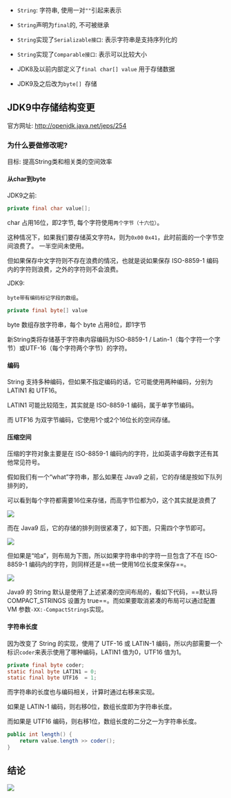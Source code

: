 - `String`: 字符串, 使用一对`""`引起来表示

- `String`声明为`final`的, 不可被继承

- `String`实现了`Serializable接口`: 表示字符串是支持序列化的

- `String`实现了`Comparable接口`: 表示可以比较大小

- JDK8及以前内部定义了`final char[] value` 用于存储数据

- JDK9及之后改为`byte[] `存储 

  

## JDK9中存储结构变更
官方网址: http://openjdk.java.net/jeps/254
### 为什么要做修改呢?
目标: 提高String类和相关类的空间效率

#### 从char到byte

JDK9之前:

```java
private final char value[];
```

 char 占用16位，即2字节, 每个字符使用`两个字节（十六位）`。

这种情况下，如果我们要存储英文字符`A`，则为`0x00` `0x41`，此时前面的一个字节空间浪费了。 一半空间未使用。

但如果保存中文字符则不存在浪费的情况，也就是说如果保存 ISO-8859-1 编码内的字符则浪费，之外的字符则不会浪费。



JDK9:

`byte带有编码标记字段的数组`。

```java
private final byte[] value
```

byte 数组存放字符串，每个 byte 占用8位，即1字节

新String类将存储基于字符串内容编码为ISO-8859-1 / Latin-1（每个字符一个字节）或UTF-16（每个字符两个字节）的字符。



#### 编码

String 支持多种编码，但如果不指定编码的话，它可能使用两种编码，分别为 LATIN1 和 UTF16。

LATIN1 可能比较陌生，其实就是 ISO-8859-1 编码，属于单字节编码。

而 UTF16 为双字节编码，它使用1个或2个16位长的空间存储。



####  压缩空间

压缩的字符对象主要是在 ISO-8859-1 编码内的字符，比如英语字母数字还有其他常见符号。 

假如我们有一个“what”字符串，那么如果在 Java9 之前，它的存储是按如下队列排列的，

可以看到每个字符都需要16位来存储，而高字节位都为0，这个其实就是浪费了

![](https://youpaiyun.zongqilive.cn/image/20201027152726.png)

而在 Java9 后，它的存储的排列则很紧凑了，如下图，只需四个字节即可。

![](https://youpaiyun.zongqilive.cn/image/20201027152737.png)

但如果是“哈a”，则布局为下图，所以如果字符串中的字符一旦包含了不在 ISO-8859-1 编码内的字符，则同样还是==统一使用16位长度来保存==。

![](https://youpaiyun.zongqilive.cn/image/20201027152754.png)

Java9 的 String 默认是使用了上述紧凑的空间布局的，看如下代码，==默认将 COMPACT_STRINGS 设置为 true==。而如果要取消紧凑的布局可以通过配置 VM 参数`-XX:-CompactStrings`实现。



#### 字符串长度

因为改变了 String 的实现，使用了 UTF-16 或 LATIN-1 编码，所以内部需要一个标识`coder`来表示使用了哪种编码，LATIN1 值为0，UTF16 值为1。

```java
private final byte coder;
static final byte LATIN1 = 0;
static final byte UTF16  = 1;
```

而字符串的长度也与编码相关，计算时通过右移来实现。

如果是 LATIN-1 编码，则右移0位，数组长度即为字符串长度。

而如果是 UTF16 编码，则右移1位，数组长度的二分之一为字符串长度。

```java
public int length() {
    return value.length >> coder();
}
```





## 结论

![](https://youpaiyun.zongqilive.cn/image/20200529163412.png)

